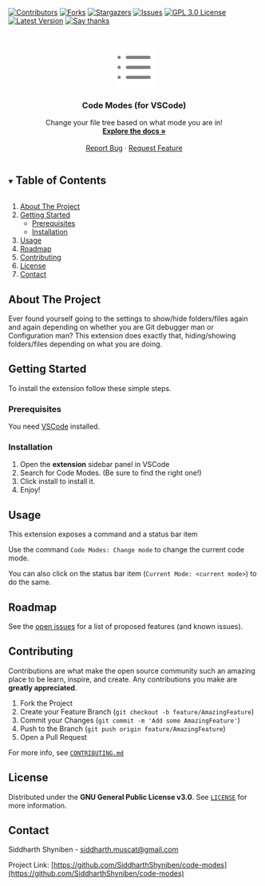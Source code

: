 [![Contributors][contributors-shield]][contributors-url]
[![Forks][forks-shield]][forks-url]
[![Stargazers][stars-shield]][stars-url]
[![Issues][issues-shield]][issues-url]
[![GPL 3.0 License][license-shield]][license-url]
[![Latest Version][tag-shield]][tag-url]
[![Say thanks][thanks-shield]][thanks-url]

<!-- PROJECT LOGO -->
<br />
<p align="center">
  <a href="https://github.com/SiddharthShyniben/code-modes">
    <!-- TODO Insert logo if applicable -->
    <img src="images/logo.png" alt="(ツ)" height="80">
  </a>

  <h3 align="center">Code Modes (for VSCode)</h3>

  <p align="center">
    Change your file tree based on what mode you are in!
    <br />
    <!-- Directly link to the docs here if it's not in the README -->
    <a href="#documentation"><strong>Explore the docs »</strong></a>
    <br />
    <br />
    <!-- Add demo if available -->
    <!-- <a href="https://github.com/SiddharthShyniben/code-modes">View Demo</a> -->
    <!-- · -->
    <a href="https://github.com/SiddharthShyniben/code-modes/issues/new?assignees=SiddharthShyniben&labels=bug&template=bug_report.md&title=%5BBug%5D%3A+Describe+your+bug">Report Bug</a>
    ·
    <a href="https://github.com/SiddharthShyniben/code-modes/issues/new?assignees=SiddharthShyniben&labels=enhancement&template=feature_request.md&title=%5BFeature%5D%3A+Describe+your+feature">Request Feature</a>
  </p>
</p>

<!-- TABLE OF CONTENTS -->
<details open="open">
  <summary><h2 style="display: inline-block">Table of Contents</h2></summary>
  <ol>
    <li><a href="#about-the-project">About The Project</a></li>
    <li>
      <a href="#getting-started">Getting Started</a>
      <ul>
        <li><a href="#prerequisites">Prerequisites</a></li>
        <li><a href="#installation">Installation</a></li>
      </ul>
    </li>
    <li><a href="#usage">Usage</a></li>
    <li><a href="#roadmap">Roadmap</a></li>
    <li><a href="#contributing">Contributing</a></li>
    <li><a href="#license">License</a></li>
    <li><a href="#contact">Contact</a></li>
  </ol>
</details>

<!-- ABOUT THE PROJECT -->

## About The Project

<!-- [![Product Name Screen Shot][product-screenshot]](https://example.com) -->

Ever found yourself going to the settings to show/hide folders/files again and again depending on whether you are Git debugger man or Configuration man? This extension does exactly that, hiding/showing folders/files depending on what you are doing.

<!-- GETTING STARTED -->

## Getting Started

To install the extension follow these simple steps.


### Prerequisites

You need [VSCode](https://code.visualstudio.com/) installed.

### Installation

1. Open the **extension** sidebar panel in VSCode
2. Search for Code Modes. (Be sure to find the right one!)
3. Click install to install it.
4. Enjoy!

<!-- USAGE EXAMPLES -->
## Usage

This extension exposes a command and a status bar item

Use the command `Code Modes: Change mode` to change the current code mode.

You can also click on the status bar item (`Current Mode: <current mode>`) to do the same.

<!-- ROADMAP -->

## Roadmap

See the [open issues](https://github.com/SiddharthShyniben/code-modes/issues) for a list of proposed features (and known issues).

<!-- CONTRIBUTING -->

## Contributing

Contributions are what make the open source community such an amazing place to be learn, inspire, and create. Any contributions you make are **greatly appreciated**.

1. Fork the Project
2. Create your Feature Branch (`git checkout -b feature/AmazingFeature`)
3. Commit your Changes (`git commit -m 'Add some AmazingFeature'`)
4. Push to the Branch (`git push origin feature/AmazingFeature`)
5. Open a Pull Request

For more info, see [`CONTRIBUTING.md`](./CONTRIBUTING.md)

<!-- LICENSE -->

## License

Distributed under the **GNU General Public License v3.0**. See [`LICENSE`](./LICENSE) for more information.

<!-- CONTACT -->

## Contact

Siddharth Shyniben - siddharth.muscat@gmail.com

Project Link: [https://github.com/SiddharthShyniben/code-modes](https://github.com/SiddharthShyniben/code-modes)

<!-- MARKDOWN LINKS & IMAGES -->

[contributors-shield]: https://img.shields.io/github/contributors/SiddharthShyniben/code-modes.svg?style=for-the-badge
[contributors-url]: https://github.com/SiddharthShyniben/code-modes/graphs/contributors
[forks-shield]: https://img.shields.io/github/forks/SiddharthShyniben/code-modes.svg?style=for-the-badge
[forks-url]: https://github.com/SiddharthShyniben/code-modes/network/members
[stars-shield]: https://img.shields.io/github/stars/SiddharthShyniben/code-modes.svg?style=for-the-badge
[stars-url]: https://github.com/SiddharthShyniben/code-modes/stargazers
[issues-shield]: https://img.shields.io/github/issues/SiddharthShyniben/code-modes.svg?style=for-the-badge
[issues-url]: https://github.com/SiddharthShyniben/code-modes/issues
[license-shield]: https://img.shields.io/github/license/SiddharthShyniben/code-modes.svg?style=for-the-badge
[license-url]: https://github.com/SiddharthShyniben/code-modes/blob/main/LICENSE
[tag-shield]: https://img.shields.io/github/v/tag/SiddharthShyniben/code-modes?sort=semver&style=for-the-badge
[tag-url]: https://github.com/SiddharthShyniben/code-modes/
[thanks-shield]: https://img.shields.io/badge/say-thanks-ff69b4.svg?style=for-the-badge
[thanks-url]: https://saythanks.io/to/siddharth.muscat%40gmail.com

